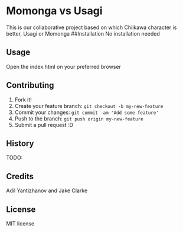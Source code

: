 # Momonga vs Usagi
This is our collaborative project based on which Chiikawa character is better, Usagi or Momonga
##Installation
 No installation needed
## Usage
Open the index.html on your preferred browser
## Contributing
1. Fork it!
2. Create your feature branch: `git checkout -b my-new-feature`
3. Commit your changes: `git commit -am 'Add some feature'`
4. Push to the branch: `git push origin my-new-feature`
5. Submit a pull request :D
## History
TODO: 
## Credits
Adil Yantizhanov and Jake Clarke
## License
MIT license